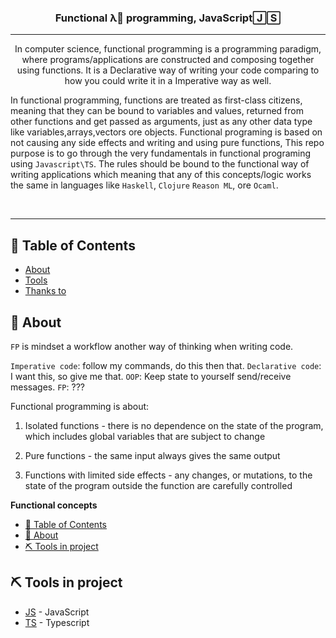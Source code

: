 <p align="center" <img width=200px height=200px src="https://cdn0.iconfinder.com/data/icons/glyphpack/60/function-128.png" alt="Project logo">
</p>

<h3 align="center">Functional λ💎 programming, JavaScript🄹🅂</h3>

<div align="center">

</div>

---

<p align="center">
  In computer science, functional programming is a programming paradigm, where programs/applications are constructed and composing together using functions.
  It is a Declarative way of writing your code comparing to how you could write it in a Imperative way as well.

In functional programming, functions are treated as first-class citizens, meaning that they can be bound to variables and values, returned from other functions and get passed as arguments, just as any other data type like variables,arrays,vectors ore objects.
Functional programing is based on not causing any side effects and writing and using pure functions, This repo purpose is to go through the very fundamentals in functional programing using `Javascript\TS`.
The rules should be bound to the functional way of writing applications which meaning that any of this concepts/logic works the same in languages like `Haskell`, `Clojure` `Reason ML`, ore `Ocaml`.

</p>
<br>
<hr>

## 📝 Table of Contents

- [About](#about)
- [Tools](#built_using)
- [Thanks to](#acknowledgement)

## 🧐 About <a name = "about"></a>

`FP` is mindset a workflow another way of thinking when writing code.

`Imperative code`: follow my commands, do this then that.
`Declarative code`: I want this, so give me that.
`OOP`: Keep state to yourself send/receive messages.
`FP`: ???

Functional programming is about:

1. Isolated functions - there is no dependence on the state of the program, which includes global variables that are subject to change

2. Pure functions - the same input always gives the same output

3. Functions with limited side effects - any changes, or mutations, to the state of the program outside the function are carefully controlled

**Functional concepts**

- [📝 Table of Contents](#-table-of-contents)
- [🧐 About ](#-about-)
- [⛏️ Tools in project ](#️-tools-in-project-)
    <!-- - [curried functions ](#curried-functions-) -->
    <!-- - [pure functions ](#pure-functions-) -->
  <!-- - [partial application ](#partial-application-) -->
  <!-- - [compose and pipe function ](#compose-and-pipe-function-) -->
  <!-- - [List transform ](#list-transform-) -->
  <!-- - [Higher order functions ](#higher-order-functions-) -->
  <!-- - [Immutable](#immutable-) -->
  <!-- - [Transduction](#transduction-) -->
  <!-- - [Monad](#monad) -->
  <!-- - [Function inputs](#fn-inp) -->
  <!-- - [✍️ Authors <a name = "authors"></a>](#️-authors-) -->
  <!-- - [🎉 Thanks to <a name = "acknowledgement"></a>](#-thanks-to-) -->

## ⛏️ Tools in project <a name = "built_using"></a>

- [JS](https://developer.mozilla.org/en-US/) - JavaScript
- [TS](https://www.typescriptlang.org/) - Typescript

<!-- ## partial application <a name = "ps"></a>

Partial application works similarly to a curried function, instead you don't use all your function calls at once at you instead pre load the functions with some values, that in alter point using the final argument/arguments, for example with a http request where we can preloaded the `URL` and the add a given endpoint and for the last part add a callback function.

```js
const getData = baseURL => endPoint => cb => {
  const responseData = fetch(`${baseURL}/${endPoint}`)
    .then(data => data.json())
    .then(d => cb(d))
    .catch(err => console.error(err))

  return responseData
}

const jsP = getData("https://jsonplaceholder.typicode.com")
const users = jsP("users")
const posts = jsP("posts")

users(x => console.log(x.map(u => u.name))) // [list of names]
posts(x => console.log(x.map(u => u.title))) // [list of posts]
```

## compose and pipe function <a name = "compose"></a>

See compose as a effective machine that compose one value into another value.
Like a candy factory , first the candy is mixed with the ingredients (_fn1_),
then it gets its shape _(fn2)_ , then it get its color _(fn3)_ at least it get its taste _(fn3)_. **Function composition** 🚀λ🤩

```js
const compose = (...fns) => x => fns.reduceRight((acc, fn) => fn(acc), x)

const pipe = (...fns) => x => fns.reduce((acc, fn) => fn(acc), x)
```

with **Typescript**

```ts
const compose = (...fns: FunctionTypes[]) => <T>(val: T) =>
  fns.reduce((currentValue: T, currentFunction: Function) => currentFunction(currentValue), val)
```

## List transform <a name = "list-transform"></a>

```js
const game = {
  suspects: [
    {
      name: "Aleks",
      color: "red",
    },
    {
      name: "Bob",
      color: "blue",
    },
  ],
}

/**
 *
 * @param {Array} list
 */
function render(list) {
  return list.map(item => {
    let obj = {
      name: item.name.toUpperCase(),
      color: item.color.toUpperCase(),
    }
    return obj
  })
}

// console.log(render(game["suspects"]));

function print() {
  for (let val of game["suspects"]) {
    console.log(val)
  }
}

const print2 = () => {
  game["suspects"].forEach(val => console.log(val))
}

function findMurderer() {
  for (let val of game.suspects) {
    for (let key in val) {
      if (val[key].toLowerCase() === "bob") {
        console.log("found the murderer")
      }
    }
  }
}
```

## Higher order functions <a name = "hof"></a>

## Immutable <a name = "imdb"></a>

what is read only ?
A data structure that can be read but not written to, that never has to be mutated. A important concept of Immutability.

```js
// How to make a read only Data structure in Js with Object.freeze.

const dog = {
  name: "doggie",
  legs: 4,
  breed: "pug",
}

const immutableDog = Object.freeze(dog)

dog.name = "Boris"
immutableDog.name = "Logan"

// We still have
/**
 * dog = { name: 'doggie', legs: 4, breed: 'pug' }
 * immutableDog = { name: 'doggie', legs: 4, breed: 'pug' }
 */

const foo = {
  a: "hello",
  b: 45,
  obj: {
    h: 10,
  },
}

const fooI = Object.freeze(foo)

foo.a = "bye"
foo.obj.h = 20 // will be 20

// console.log(foo);
// object.freeze will not make a deep freeze on the object
```

```ts
type Fn1 = (x: number) => number

type FunctionsType = Fn1

export const addByOne = (x: number) => x + 1
export const pow = (x: number) => x * x

const doSomeMathPlease = (x: number, fn: FunctionsType) => fn(x)

let giveMeSix = doSomeMathPlease(5, addByOne) // 6
let giveMe25 = doSomeMathPlease(5, pow) // 25
```

Trampoline , how to prevent a stack over flow when working with recursion.
What we want is to move between 0 and 1 , this what the trampoline technique actually does.

```js
function trampoline(fn) {
  return (...args) => {
    let result = fn(...args)
    while (typeof result === "function") {
      result = result()
    }
    return result
  }
}

const isVowel = char => ["a", "e", "i", "o", "u"].includes(char)

let countVowels = trampoline((count, str) => {
  count += isVowel(str[0]) ? 1 : 0
  if (str.length <= 1) return count
  return () => countVowels(count, str.slice(1))
})

countVowels = R.curry(2, countVowels)(0)
```

Classes is not common ore actually not implemented at all in functional languages like `Haskell` or `O caml`. The reason is that classes are not a pure and immutable way of writing our objects, but to show a example how we could make a pure instance of a class with a Javascript example, take look:

```ts
export class ImmutableGlass {
  name: string
  amount: number
  constructor(name: string, amount: number) {
    this.name = name
    this.amount = amount
  }
  drink(value: number) {
    return new ImmutableGlass(this.name, this.amount - value)
  }
}

const glass = new ImmutableGlass("pepsi", 100)

const newDrink = glass.drink(20)
console.log(glass) // still {name:"pepsi", amount:100}
console.log(newDrink) // {name:"pepsi", amount:80}
```

instead of directly mutate the amount property we create a new class and return it.

## Transduction <a name = "transduction"></a>

A mathematical way how we can change/transform the shape of our functions.
For example we want to compose ore pipe our functions but they are not in the given shape, we will make a transduction.

```ts
const addOne = (x: number): number => x + 1
const removeOne = (x: number): number => x - 1
const odd = (x: number): boolean => x % 2 !== 0

const mapWithReduce = <T>(arr: T[], mappingFn: Function) => {
  return arr.reduce((list: T[], v) => {
    list.push(mappingFn(v))
    return list
  }, [])
}

const filterWithReduce = <T>(arr: T[], predicateFn: Function) => {
  return arr.reduce((list: T[], v) => {
    if (predicateFn(v)) list.push(v)
    return list
  }, [])
}

let list = [2, 5, 100, 23, 45, 24, 17, 19, 3, 4, 5, 6]

let increase = mapWithReduce(list, addOne)
let oddList = filterWithReduce(list, odd)
```

## Monad <a name = "monad"></a>

a wrapper around a value with different kind of behaviors, that is going to make it easier to work with other values in a specific way.
Monad is a kind of a functor, any value that we can map a operation over it is a functor

<hr/>

## Function inputs <a name = "fn-inp">

```ts
const unary = (fn: Function) => <T>(arg: T) => fn(arg)
;["1", "2", "3", "4", "5", "6", "7", "8"].map(parseInt)
// [
//   1, NaN, NaN, NaN,
// NaN, NaN, NaN, NaN
// ]
;["1", "2", "3", "4", "5", "6", "7", "8"].map(unary(parseInt))
/**
 *  [
  1, 2, 3, 4,
  5, 6, 7, 8
]
 */
```

This will happened just of how `parseint` works, it takes a str and a radix as a second argument.
the unary function will help us to ignore the radix argument and get the expected result.

Also a common utility function used by FP:s is a function that takes a argument and does nothing other then returning it.

```ts
const identity = <T>(value: T): T => value
```

```ts
const words = " hello world...".split(/\s|\b/)
// [ "", "hello", "world", "..." ]
const filterWords = words.filter(identity)
// [ "hello", "world", "..." ]
```

The identity simply returns it's input and since filter weill remove all it's falsy values in this case we simply remove the first index of whitespace in our list

```ts
export const output = <T>(input: T, formatFn: Function = identity): T => {
  return formatFn(input)
}

export const uppercase = (s: string): string => s.toUpperCase()

const helloWithNoChange = output("hello") // hello

const helloToUpper = output<string>("hello", uppercase) // HELLO
```

In this case we will always be sure that either we return the same input if no extra function is provided as a second argument or we will transform our input.

```ts
const sum = (x: number, y: number) => {
  return x + y
}

const spreadArgs = (fn: Function) => <T>(argsList: T[]) => fn(...argsList)

const giveMeTheResult = (fn: any) => {
  return fn([1, 2])
}

console.log(giveMeTheResult(spreadArgs(sum))) // 3
```

To make this example to work we need a helper function like `spreadArgs` in this case to spread out the values in the array and use them in our sum function.

We can also create a function that will do the opposite then `spreadArgs`, lets call it `gatherArgs`.

```ts
const gatherArgs = (fn: Function) => <T>(...args: T[]) => fn(args)
```

So let's apply `gatherArgs` into a `reduce`

```ts
const gatherArgs = (fn: Function) => <T>(...args: T[]) => fn(args)

const foo = ([a, b]: number[]) => {
  return a + b
}

;[1, 2, 3, 4, 5].reduce(gatherArgs(foo)) // 15
```

```ts
const partial = <T>(fn: Function, ...presetArgs: T[]) => <T>(...laterArgs: T[]) =>
  fn(...presetArgs, ...laterArgs)

const add = (a: number, b: number) => a + b

const xs = [1, 2, 3].map(partial(add, 10)) // [11, 12, 13]
```

presentArgs in this case will be `[10,10,10]`. ry to use the `partial` function to understand how it works.

## ✍️ Authors <a name = "authors"></a>

Me [Marcell Ciszek Druzynski]()

## 🎉 Thanks to <a name = "acknowledgement"></a>

- Kent C. Dodds, Kyle Simpson, Kyle Shevlin,
- FreeCode camp, Egghead io. -->
